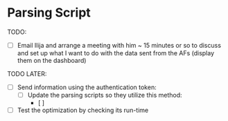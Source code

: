 # Parsing Script

TODO:

* [ ] Email Ilija and arrange a meeting with him ~ 15 minutes or so to discuss and set up what I want to do with the data sent from the AFs (display them on the dashboard)

TODO LATER:

* [ ] Send information using the authentication token:
  * [ ] Update the parsing scripts so they utilize this method:
    * [ ] 
* [ ] Test the optimization by checking its run-time
